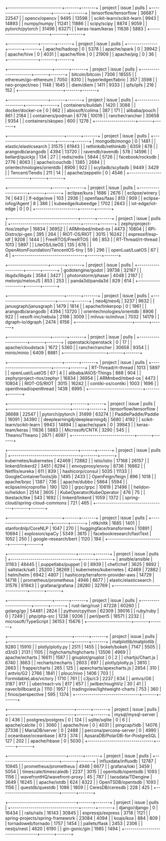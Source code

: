 +---------------------------+-------+-------+
| project                   | issue | pulls |
+---------------------------+-------+-------+
| tensorflow/tensorflow     | 36687 | 22547 |
| opencv/opencv             | 9495  | 13598 |
| scikit-learn/scikit-learn | 9943  | 14893 |
| numpy/numpy               | 11241 | 11886 |
| scipy/scipy               | 8874  | 9059  |
| pytorch/pytorch           | 31496 | 63271 |
| keras-team/keras          | 11636 | 5883  |
+---------------------------+-------+-------+

+---------------+-------+-------+
| project       | issue | pulls |
+---------------+-------+-------+
| apache/hadoop | 0     | 5378  |
| apache/spark  | 0     | 39942 |
| apache/hive   | 0     | 4031  |
| apache/flink  | 0     | 21909 |
| apache/pig    | 0     | 36    |
+---------------+-------+-------+

+----------------------+-------+-------+
| project              | issue | pulls |
+----------------------+-------+-------+
| bitcoin/bitcoin      | 7306  | 18555 |
| ethereum/go-ethereum | 7050  | 8310  |
| hyperledger/fabric   | 357   | 3598  |
| neo-project/neo      | 1148  | 1645  |
| diem/diem            | 1411  | 9333  |
| ipfs/ipfs            | 216   | 152   |
+----------------------+-------+-------+

+--------------------+-------+-------+
| project            | issue | pulls |
+--------------------+-------+-------+
| containers/buildah | 1420  | 3088  |
| docker/docker-ce   | 0     | 662   |
| abiosoft/colima    | 387   | 171   |
| alibaba/pouch      | 861   | 2184  |
| containers/podman  | 6778  | 10019 |
| rancher/rancher    | 30658 | 9354  |
| containers/skopeo  | 600   | 1278  |
+--------------------+-------+-------+

+----------------------------+-------+-------+
| project                    | issue | pulls |
+----------------------------+-------+-------+
| mongodb/mongo              | 0     | 1481  |
| elastic/elasticsearch      | 31575 | 61943 |
| rethinkdb/rethinkdb        | 6359  | 678   |
| arangodb/arangodb          | 4394  | 13720 |
| ravendb/ravendb            | 578   | 14596 |
| bellard/quickjs            | 134   | 27    |
| redis/redis                | 5844  | 5726  |
| facebook/rocksdb           | 2776  | 8063  |
| apache/couchdb             | 1385  | 2684  |
| orientechnologies/orientdb | 8906  | 922   |
| scylladb/scylladb          | 9449  | 3429  |
| Tencent/Tendis             | 211   | 14    |
| apache/zeppelin            | 0     | 4546  |
+----------------------------+-------+-------+

+---------------------+-------+-------+
| project             | issue | pulls |
+---------------------+-------+-------+
| eclipse/kura        | 1686  | 2676  |
| eclipse/winery      | 74    | 643   |
| lf-edge/eve         | 103   | 2936  |
| openfaas/faas       | 813   | 909   |
| eclipse-iofog/Agent | 8     | 386   |
| kubeedge/kubeedge   | 1702  | 2843  |
| iot-edge/iot-edge   | 0     | 0     |
+---------------------+-------+-------+

+-----------------------------------+-------+-------+
| project                           | issue | pulls |
+-----------------------------------+-------+-------+
| zephyrproject-rtos/zephyr         | 16834 | 36952 |
| ARMmbed/mbed-os                   | 4473  | 10804 |
| RPi-Distro/pi-gen                 | 395   | 264   |
| RIOT-OS/RIOT                      | 3015  | 16242 |
| espressif/esp-idf                 | 9208  | 1444  |
| FreeRTOS/FreeRTOS                 | 66    | 853   |
| RT-Thread/rt-thread               | 1013  | 5897  |
| LiteOS/LiteOS                     | 135   | 676   |
| OpenAtomFoundation/TencentOS-tiny | 59    | 296   |
| openLuat/LuatOS                   | 67    | 4     |
+-----------------------------------+-------+-------+

+--------------------+-------+-------+
| project            | issue | pulls |
+--------------------+-------+-------+
| godotengine/godot  | 39738 | 32167 |
| libgdx/libgdx      | 3584  | 3427  |
| photonstorm/phaser | 4048  | 2187  |
| melonjs/melonJS    | 853   | 253   |
| panda3d/panda3d    | 829   | 614   |
+--------------------+-------+-------+

+----------------------------+-------+-------+
| project                    | issue | pulls |
+----------------------------+-------+-------+
| neo4j/neo4j                | 3237  | 9632  |
| janusgraph/janusgraph      | 1479  | 1814  |
| apache/tinkerpop           | 0     | 1961  |
| arangodb/arangodb          | 4394  | 13720 |
| orientechnologies/orientdb | 8906  | 922   |
| vesoft-inc/nebula          | 2198  | 3009  |
| milvus-io/milvus           | 7032  | 14179 |
| dgraph-io/dgraph           | 2474  | 6156  |
+----------------------------+-------+-------+

+---------------------+-------+-------+
| project             | issue | pulls |
+---------------------+-------+-------+
| openstack/openstack | 0     | 17    |
| apache/cloudstack   | 1672  | 5360  |
| rancher/rancher     | 30658 | 9354  |
| minio/minio         | 6409  | 8881  |
+---------------------+-------+-------+

+---------------------------+-------+-------+
| project                   | issue | pulls |
+---------------------------+-------+-------+
| RT-Thread/rt-thread       | 1013  | 5897  |
| openLuat/LuatOS           | 67    | 4     |
| alibaba/AliOS-Things      | 888   | 904   |
| zephyrproject-rtos/zephyr | 16834 | 36954 |
| ARMmbed/mbed-os           | 4473  | 10804 |
| RIOT-OS/RIOT              | 3015  | 16242 |
| contiki-os/contiki        | 1003  | 1696  |
| openthread/openthread     | 1438  | 6995  |
+---------------------------+-------+-------+

+-------------------------------+-------+-------+
| project                       | issue | pulls |
+-------------------------------+-------+-------+
| tensorflow/tensorflow         | 36688 | 22547 |
| pytorch/pytorch               | 31499 | 63274 |
| PaddlePaddle/Paddle           | 16091 | 34390 |
| deeplearning4j/deeplearning4j | 5680  | 4192  |
| scikit-learn/scikit-learn     | 9943  | 14894 |
| apache/spark                  | 0     | 39943 |
| keras-team/keras              | 11636 | 5883  |
| Microsoft/CNTK                | 3290  | 545   |
| Theano/Theano                 | 2671  | 4097  |
+-------------------------------+-------+-------+

+-----------------------------------+-------+-------+
| project                           | issue | pulls |
+-----------------------------------+-------+-------+
| kubernetes/kubernetes             | 42469 | 72882 |
| istio/istio                       | 17168 | 26157 |
| linkerd/linkerd2                  | 3451  | 6294  |
| envoyproxy/envoy                  | 8736  | 16862 |
| Netflix/eureka                    | 611   | 839   |
| hashicorp/consul                  | 5035  | 11133 |
| GoogleContainerTools/jib          | 1495  | 2433  |
| OpenFeign/feign                   | 896   | 1018  |
| apache/brpc                       | 1387  | 736   |
| apache/dubbo                      | 5864  | 5594  |
| eclipse/microprofile              | 190   | 120   |
| grpc/grpc                         | 10619 | 21496 |
| helidon-io/helidon                | 2514  | 3605  |
| KubeOperator/KubeOperator         | 476   | 75    |
| tkestack/tke                      | 543   | 1692  |
| linkerd/linkerd                   | 1059  | 1372  |
| spring-cloud/spring-cloud-commons | 721   | 465   |
+-----------------------------------+-------+-------+

+---------------------------+-------+-------+
| project                   | issue | pulls |
+---------------------------+-------+-------+
| nltk/nltk                 | 1685  | 1401  |
| stanfordnlp/CoreNLP       | 1047  | 270   |
| huggingface/transformers  | 10891 | 10694 |
| explosion/spaCy           | 5349  | 3615  |
| facebookresearch/fastText | 1052  | 250   |
| google-research/bert      | 1120  | 194   |
+---------------------------+-------+-------+

+----------------------------------+-------+-------+
| project                          | issue | pulls |
+----------------------------------+-------+-------+
| ansible/ansible                  | 31163 | 48445 |
| puppetlabs/puppet                | 0     | 8939  |
| chef/chef                        | 3625  | 9892  |
| saltstack/salt                   | 25200 | 38269 |
| kubernetes/kubernetes            | 42469 | 72882 |
| helm/helm                        | 6942  | 4807  |
| hashicorp/terraform-provider-aws | 14729 | 14718 |
| prometheus/prometheus            | 4946  | 6677  |
| elastic/elasticsearch            | 31576 | 61943 |
| grafana/grafana                  | 28280 | 32769 |
+----------------------------------+-------+-------+

+----------------------+-------+-------+
| project              | issue | pulls |
+----------------------+-------+-------+
| rust-lang/rust       | 47228 | 60260 |
| golang/go            | 54481 | 2824  |
| python/cpython       | 62309 | 39016 |
| ruby/ruby            | 0     | 7249  |
| php/php-src          | 1238  | 9206  |
| perl/perl5           | 18571 | 2232  |
| microsoft/TypeScript | 36153 | 15676 |
+----------------------+-------+-------+

+--------------------------------+-------+-------+
| project                        | issue | pulls |
+--------------------------------+-------+-------+
| matplotlib/matplotlib          | 9280  | 15910 |
| plotly/plotly.py               | 2511  | 1455  |
| bokeh/bokeh                    | 7147  | 5505  |
| d3/d3                          | 2131  | 1105  |
| highcharts/highcharts          | 13506 | 4969  |
| apache/echarts                 | 16611 | 1587  |
| gnuplot/gnuplot                | 0     | 2     |
| chartjs/Chart.js               | 6740  | 3663  |
| recharts/recharts              | 2603  | 697   |
| plotly/plotly.js               | 3810  | 2663  |
| frappe/charts                  | 265   | 125   |
| apexcharts/apexcharts.js       | 2854  | 310   |
| antvis/G2                      | 2766  | 1841  |
| plouc/nivo                     | 1406  | 703   |
| FormidableLabs/victory         | 1710  | 761   |
| c3js/c3                        | 2237  | 634   |
| antvis/G6                      | 3187  | 917   |
| uber/react-vis                 | 817   | 657   |
| jwilber/roughViz               | 30    | 41    |
| naver/billboard.js             | 1110  | 1957  |
| tradingview/lightweight-charts | 753   | 360   |
| finos/perspective              | 595   | 1374  |
+--------------------------------+-------+-------+

+---------------------------------+-------+-------+
| project                         | issue | pulls |
+---------------------------------+-------+-------+
| mysql/mysql-server              | 0     | 436   |
| postgres/postgres               | 0     | 124   |
| sqlite/sqlite                   | 0     | 6     |
| apache/calcite                  | 0     | 3060  |
| apache/hive                     | 0     | 4031  |
| pingcap/tidb                    | 14076 | 27336 |
| MariaDB/server                  | 0     | 2488  |
| percona/percona-server          | 0     | 4990  |
| oceanbase/oceanbase             | 873   | 374   |
| ApsaraDB/PolarDB-for-PostgreSQL | 127   | 202   |
| apache/hbase                    | 0     | 5030  |
+---------------------------------+-------+-------+

+-----------------------------+-------+-------+
| project                     | issue | pulls |
+-----------------------------+-------+-------+
| influxdata/influxdb         | 12787 | 10945 |
| prometheus/prometheus       | 4946  | 6677  |
| grafana/loki                | 3459  | 5054  |
| timescale/timescaledb       | 2237  | 3015  |
| opentsdb/opentsdb           | 1093  | 1156  |
| wavefrontHQ/wavefront-proxy | 45    | 787   |
| taosdata/TDengine           | 3649  | 16245 |
| apache/iotdb                | 624   | 8322  |
| OpenTSDB/opentsdb           | 1093  | 1156  |
| questdb/questdb             | 1086  | 1809  |
| CeresDB/ceresdb             | 228   | 425   |
+-----------------------------+-------+-------+

+----------------------------------+-------+-------+
| project                          | issue | pulls |
+----------------------------------+-------+-------+
| django/django                    | 0     | 16434 |
| rails/rails                      | 16143 | 30845 |
| expressjs/express                | 3718  | 1121  |
| spring-projects/spring-framework | 23084 | 4094  |
| koajs/koa                        | 884   | 809   |
| tornadoweb/tornado               | 1757  | 1454  |
| pallets/flask                    | 2453  | 2306  |
| nestjs/nest                      | 4620  | 6190  |
| gin-gonic/gin                    | 1985  | 1494  |
+----------------------------------+-------+-------+
